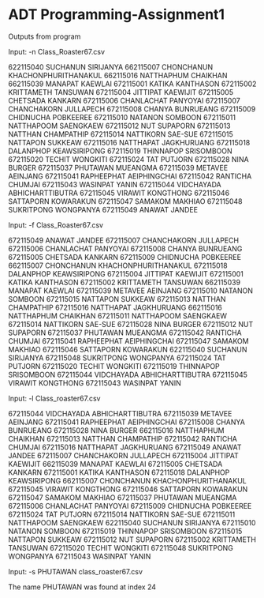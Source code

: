 # ADT Programming-Assignment1

Outputs from program

Input: -n Class_Roaster67.csv

622115040 SUCHANUN SIRIJANYA 662115007 CHONCHANUN KHACHONPHURITHANAKUL 662115016 NATTHAPHUM CHAIKHAN 662115039 MANAPAT KAEWLAI 672115001 KATIKA KANTHASON 672115002 KRITTAMETH TANSUWAN 672115004 JITTIPAT KAEWIJIT 672115005 CHETSADA KANKARN 672115006 CHANLACHAT PANYOYAI 672115007 CHANCHAKORN JULLAPECH 672115008 CHANYA BUNRUEANG 672115009 CHIDNUCHA POBKEEREE 672115010 NATANON SOMBOON 672115011 NATTHAPOOM SAENGKAEW 672115012 NUT SUPAPORN 672115013 NATTHAN CHAMPATHIP 672115014 NATTIKORN SAE-SUE 672115015 NATTAPON SUKKEAW 672115016 NATTHAPAT JAGKHURUANG 672115018 DALANPHOP KEAWSIRIPONG 672115019 THINNAPOP SRISOMBOON 672115020 TECHIT WONGKITI 672115024 TAT PUTJORN 672115028 NINA BURGER 672115037 PHUTAWAN MUEANGMA 672115039 METAVEE AEINJANG 672115041 RAPHEEPHAT AEIPHINGCHAI 672115042 RANTICHA CHUMJAI 672115043 WASINPAT YANIN 672115044 VIDCHAYADA ABHICHARTTIBUTRA 672115045 VIRAWIT KONGTHONG 672115046 SATTAPORN KOWARAKUN 672115047 SAMAKOM MAKHIAO 672115048 SUKRITPONG WONGPANYA 672115049 ANAWAT JANDEE

Input: -f Class_Roaster67.csv

672115049 ANAWAT JANDEE 672115007 CHANCHAKORN JULLAPECH 672115006 CHANLACHAT PANYOYAI 672115008 CHANYA BUNRUEANG 672115005 CHETSADA KANKARN 672115009 CHIDNUCHA POBKEEREE 662115007 CHONCHANUN KHACHONPHURITHANAKUL 672115018 DALANPHOP KEAWSIRIPONG 672115004 JITTIPAT KAEWIJIT 672115001 KATIKA KANTHASON 672115002 KRITTAMETH TANSUWAN 662115039 MANAPAT KAEWLAI 672115039 METAVEE AEINJANG 672115010 NATANON SOMBOON 672115015 NATTAPON SUKKEAW 672115013 NATTHAN CHAMPATHIP 672115016 NATTHAPAT JAGKHURUANG 662115016 NATTHAPHUM CHAIKHAN 672115011 NATTHAPOOM SAENGKAEW 672115014 NATTIKORN SAE-SUE 672115028 NINA BURGER 672115012 NUT SUPAPORN 672115037 PHUTAWAN MUEANGMA 672115042 RANTICHA CHUMJAI 672115041 RAPHEEPHAT AEIPHINGCHAI 672115047 SAMAKOM MAKHIAO 672115046 SATTAPORN KOWARAKUN 622115040 SUCHANUN SIRIJANYA 672115048 SUKRITPONG WONGPANYA 672115024 TAT PUTJORN 672115020 TECHIT WONGKITI 672115019 THINNAPOP SRISOMBOON 672115044 VIDCHAYADA ABHICHARTTIBUTRA 672115045 VIRAWIT KONGTHONG 672115043 WASINPAT YANIN

Input: -l Class_roaster67.csv

672115044 VIDCHAYADA ABHICHARTTIBUTRA 672115039 METAVEE AEINJANG 672115041 RAPHEEPHAT AEIPHINGCHAI 672115008 CHANYA BUNRUEANG 672115028 NINA BURGER 662115016 NATTHAPHUM CHAIKHAN 672115013 NATTHAN CHAMPATHIP 672115042 RANTICHA CHUMJAI 672115016 NATTHAPAT JAGKHURUANG 672115049 ANAWAT JANDEE 672115007 CHANCHAKORN JULLAPECH 672115004 JITTIPAT KAEWIJIT 662115039 MANAPAT KAEWLAI 672115005 CHETSADA KANKARN 672115001 KATIKA KANTHASON 672115018 DALANPHOP KEAWSIRIPONG 662115007 CHONCHANUN KHACHONPHURITHANAKUL 672115045 VIRAWIT KONGTHONG 672115046 SATTAPORN KOWARAKUN 672115047 SAMAKOM MAKHIAO 672115037 PHUTAWAN MUEANGMA 672115006 CHANLACHAT PANYOYAI 672115009 CHIDNUCHA POBKEEREE 672115024 TAT PUTJORN 672115014 NATTIKORN SAE-SUE 672115011 NATTHAPOOM SAENGKAEW 622115040 SUCHANUN SIRIJANYA 672115010 NATANON SOMBOON 672115019 THINNAPOP SRISOMBOON 672115015 NATTAPON SUKKEAW 672115012 NUT SUPAPORN 672115002 KRITTAMETH TANSUWAN 672115020 TECHIT WONGKITI 672115048 SUKRITPONG WONGPANYA 672115043 WASINPAT YANIN

Input: -s PHUTAWAN class_roaster67.csv

The name PHUTAWAN was found at index 24
